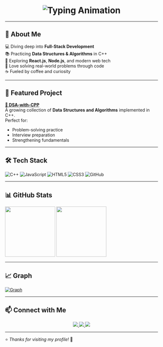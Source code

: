 <!-- Profile Header -->
<h1 align="center">
  <img src="https://readme-typing-svg.herokuapp.com?font=Fira+Code&weight=600&size=28&pause=1000&color=F73C6B&center=true&vCenter=true&width=600&lines=Hey+there%2C+I'm+Janhvi!+👋;Full-Stack+Developer+in+the+making;Always+learning+and+building+✨" alt="Typing Animation" />
</h1>

---

## 💫 About Me  
💻 Diving deep into **Full-Stack Development**  
📚 Practicing **Data Structures & Algorithms** in C++  
🌱 Exploring **React.js**, **Node.js**, and modern web tech  
🧩 Love solving real-world problems through code  
☕ Fueled by coffee and curiosity  

---

## 📌 Featured Project  
**[📂 DSA-with-CPP](https://github.com/JanhviAgrawal/DSA-with-CPP)**  
A growing collection of **Data Structures and Algorithms** implemented in C++.  
Perfect for:  
- Problem-solving practice  
- Interview preparation  
- Strengthening fundamentals  

---

## 🛠 Tech Stack  
![C++](https://img.shields.io/badge/C++-00599C?logo=cplusplus&logoColor=white&style=for-the-badge)
![JavaScript](https://img.shields.io/badge/JavaScript-F7DF1E?logo=javascript&logoColor=black&style=for-the-badge)
![HTML5](https://img.shields.io/badge/HTML5-E34F26?logo=html5&logoColor=white&style=for-the-badge)
![CSS3](https://img.shields.io/badge/CSS3-1572B6?logo=css3&logoColor=white&style=for-the-badge)
![GitHub](https://img.shields.io/badge/GitHub-181717?logo=github&logoColor=white&style=for-the-badge)

---

## 📊 GitHub Stats  

  <img src="https://github-readme-stats.vercel.app/api?username=JanhviAgrawal&show_icons=true&theme=radical" height="165" />
  <img src="https://github-readme-stats.vercel.app/api/top-langs/?username=JanhviAgrawal&layout=compact&theme=radical" height="165" />


---

## 📈 Graph  
[![Graph](https://github-readme-activity-graph.vercel.app/graph?username=JanhviAgrawal&theme=radical&title=Graph)](https://github.com/JanhviAgrawal)

---

## 📫 Connect with Me  
<p align="center">
  <a href="https://linkedin.com/in/janhvi-agrawal-j2004">
    <img src="https://img.shields.io/badge/LinkedIn-0A66C2?logo=linkedin&logoColor=white&style=for-the-badge" />
  </a>
  <a href="https://github.com/JanhviAgrawal">
    <img src="https://img.shields.io/badge/GitHub-000?logo=github&logoColor=white&style=for-the-badge" />
  </a>
  <a href="https://instagram.com/janhviagrawal_21">
    <img src="https://img.shields.io/badge/Instagram-E4405F?logo=instagram&logoColor=white&style=for-the-badge" />
  </a>
</p>

---

⭐ _Thanks for visiting my profile!_ 🚀
